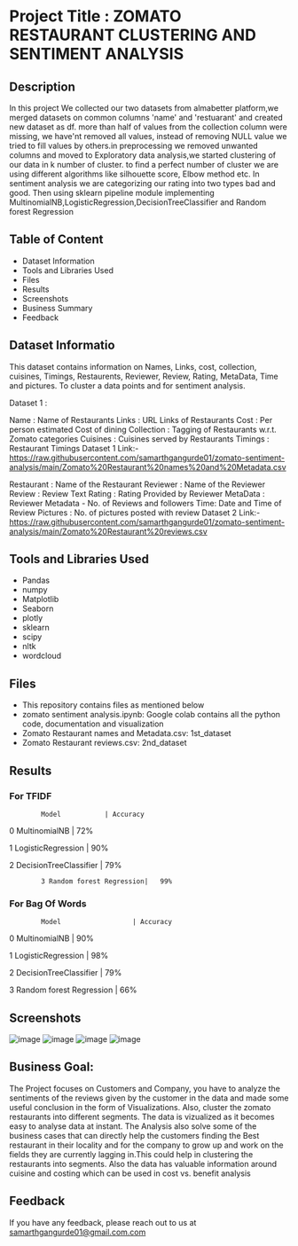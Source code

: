 
# Project Title : ZOMATO RESTAURANT CLUSTERING AND SENTIMENT ANALYSIS
## Description
In this project We collected our two datasets from almabetter platform,we merged datasets on common columns 'name' and 'restuarant' and created new dataset as df. more than half of values from the collection column were missing, we have'nt removed all values, instead of removing NULL value we tried to fill values by others.in preprocessing we removed unwanted columns and moved to Exploratory data analysis,we started clustering of our data in k number of cluster. to find a perfect number of cluster we are using different algorithms like silhouette score, Elbow method etc. In sentiment analysis we are categorizing our rating into two types bad and good. Then using sklearn pipeline module implementing MultinomialNB,LogisticRegression,DecisionTreeClassifier and Random forest Regression

## Table of Content
* Dataset Information
* Tools and Libraries Used
* Files
* Results
* Screenshots
* Business Summary
* Feedback


## Dataset Informatio
This dataset contains information on Names, Links, cost, collection, cuisines, Timings, Restaurents, Reviewer, Review, Rating, MetaData, Time and pictures. To cluster a data points and for sentiment analysis.

Dataset 1 :

Name : Name of Restaurants
Links : URL Links of Restaurants
Cost : Per person estimated Cost of dining
Collection : Tagging of Restaurants w.r.t. Zomato categories
Cuisines : Cuisines served by Restaurants
Timings : Restaurant Timings
Dataset 1 Link:-https://raw.githubusercontent.com/samarthgangurde01/zomato-sentiment-analysis/main/Zomato%20Restaurant%20names%20and%20Metadata.csv


Restaurant : Name of the Restaurant
Reviewer : Name of the Reviewer
Review : Review Text
Rating : Rating Provided by Reviewer
MetaData : Reviewer Metadata - No. of Reviews and followers
Time: Date and Time of Review
Pictures : No. of pictures posted with review
Dataset 2 Link:-https://raw.githubusercontent.com/samarthgangurde01/zomato-sentiment-analysis/main/Zomato%20Restaurant%20reviews.csv



## Tools and Libraries Used
* Pandas
* numpy
* Matplotlib
* Seaborn
* plotly
* sklearn
* scipy
* nltk
* wordcloud


## Files
* This repository contains files as mentioned below
* zomato sentiment analysis.ipynb: Google colab contains all the python code, documentation and visualization
* Zomato Restaurant names and Metadata.csv: 1st_dataset 
* Zomato Restaurant reviews.csv: 2nd_dataset 


## Results
### For TFIDF

            Model	        | Accuracy
            
0	MultinomialNB	          |   72%

1	LogisticRegression      |   90%	

2	DecisionTreeClassifier  |   79%

            3 Random forest Regression|   99%

### For Bag Of Words

            Model	               | Accuracy
            
0	MultinomialNB	   |   90%

1	LogisticRegression        |   98%    

2	DecisionTreeClassifier    |   79%

3            Random forest Regression  |   66%



## Screenshots
![image](https://user-images.githubusercontent.com/93859458/153644903-11d8307b-1107-4a87-97af-9297fce16160.png)
![image](https://user-images.githubusercontent.com/93859458/153645015-725805bf-b549-47a1-a528-971ebf114863.png)
![image](https://user-images.githubusercontent.com/93859458/153645515-796d2125-ef15-447f-8426-332421a5820d.png)
![image](https://user-images.githubusercontent.com/93859458/153645618-878e41d9-fa2b-45ac-9828-c6b87dee5468.png)




## Business Goal:
The Project focuses on Customers and Company, you have to analyze the sentiments of the reviews given by the customer in the data and made some useful conclusion in the form of Visualizations. Also, cluster the zomato restaurants into different segments. The data is vizualized as it becomes easy to analyse data at instant. The Analysis also solve some of the business cases that can directly help the customers finding the Best restaurant in their locality and for the company to grow up and work on the fields they are currently lagging in.This could help in clustering the restaurants into segments. Also the data has valuable information around cuisine and costing which can be used in cost vs. benefit analysis

## Feedback

If you have any feedback, please reach out to us at samarthgangurde01@gmail.com.com


